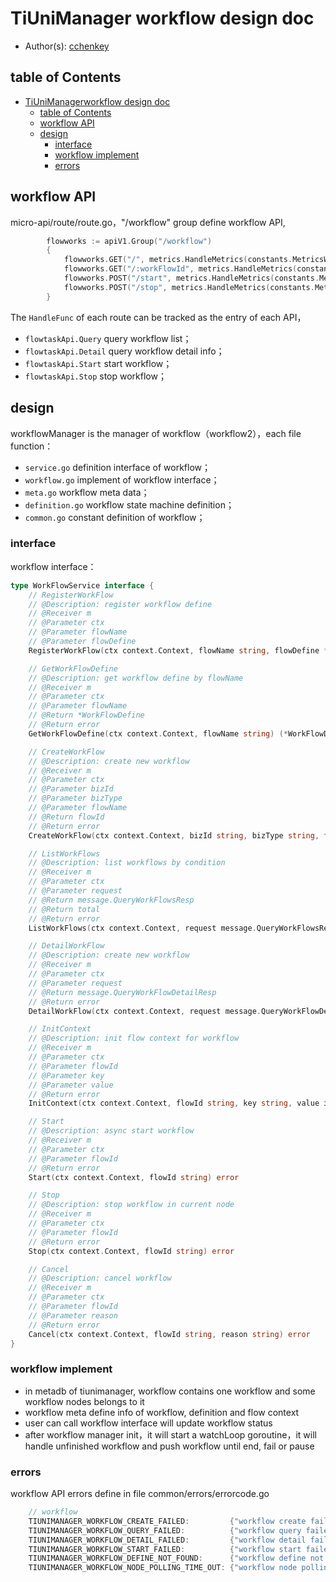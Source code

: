 # TiUniManager workflow design doc

- Author(s): [cchenkey](http://github.com/cchenkey)

## table of Contents

- [TiUniManagerworkflow design doc](#TiUniManager-workflow-design-doc)
  - [table of Contents](#table-of-Contents)
  - [workflow API](#workflow-API)
  - [design](#design)
    - [interface](#interface)
    - [workflow implement](#workflow-implement)
    - [errors](#errors)

## workflow API
micro-api/route/route.go，"/workflow" group define workflow API,
``` go
		flowworks := apiV1.Group("/workflow")
		{
			flowworks.GET("/", metrics.HandleMetrics(constants.MetricsWorkFlowQuery), flowtaskApi.Query)
			flowworks.GET("/:workFlowId", metrics.HandleMetrics(constants.MetricsWorkFlowDetail), flowtaskApi.Detail)
			flowworks.POST("/start", metrics.HandleMetrics(constants.MetricsWorkFlowStart), flowtaskApi.Start)
			flowworks.POST("/stop", metrics.HandleMetrics(constants.MetricsWorkFlowStop), flowtaskApi.Stop)
		}
```
The `HandleFunc` of each route can be tracked as the entry of each API，
- `flowtaskApi.Query` query workflow list；
- `flowtaskApi.Detail` query workflow detail info；
- `flowtaskApi.Start` start workflow；
- `flowtaskApi.Stop` stop workflow；

## design

workflowManager is the manager of workflow（workflow2），each file function：

- `service.go` definition interface of workflow；
- `workflow.go` implement of workflow interface；
- `meta.go` workflow meta data；
- `definition.go` workflow state machine definition；
- `common.go` constant definition of workflow；

### interface
workflow interface：
``` go
type WorkFlowService interface {
	// RegisterWorkFlow
	// @Description: register workflow define
	// @Receiver m
	// @Parameter ctx
	// @Parameter flowName
	// @Parameter flowDefine
	RegisterWorkFlow(ctx context.Context, flowName string, flowDefine *WorkFlowDefine)

	// GetWorkFlowDefine
	// @Description: get workflow define by flowName
	// @Receiver m
	// @Parameter ctx
	// @Parameter flowName
	// @Return *WorkFlowDefine
	// @Return error
	GetWorkFlowDefine(ctx context.Context, flowName string) (*WorkFlowDefine, error)

	// CreateWorkFlow
	// @Description: create new workflow
	// @Receiver m
	// @Parameter ctx
	// @Parameter bizId
	// @Parameter bizType
	// @Parameter flowName
	// @Return flowId
	// @Return error
	CreateWorkFlow(ctx context.Context, bizId string, bizType string, flowName string) (string, error)

	// ListWorkFlows
	// @Description: list workflows by condition
	// @Receiver m
	// @Parameter ctx
	// @Parameter request
	// @Return message.QueryWorkFlowsResp
	// @Return total
	// @Return error
	ListWorkFlows(ctx context.Context, request message.QueryWorkFlowsReq) (message.QueryWorkFlowsResp, structs.Page, error)

	// DetailWorkFlow
	// @Description: create new workflow
	// @Receiver m
	// @Parameter ctx
	// @Parameter request
	// @Return message.QueryWorkFlowDetailResp
	// @Return error
	DetailWorkFlow(ctx context.Context, request message.QueryWorkFlowDetailReq) (message.QueryWorkFlowDetailResp, error)

	// InitContext
	// @Description: init flow context for workflow
	// @Receiver m
	// @Parameter ctx
	// @Parameter flowId
	// @Parameter key
	// @Parameter value
	// @Return error
	InitContext(ctx context.Context, flowId string, key string, value interface{}) error

	// Start
	// @Description: async start workflow
	// @Receiver m
	// @Parameter ctx
	// @Parameter flowId
	// @Return error
	Start(ctx context.Context, flowId string) error

	// Stop
	// @Description: stop workflow in current node
	// @Receiver m
	// @Parameter ctx
	// @Parameter flowId
	// @Return error
	Stop(ctx context.Context, flowId string) error

	// Cancel
	// @Description: cancel workflow
	// @Receiver m
	// @Parameter ctx
	// @Parameter flowId
	// @Parameter reason
	// @Return error
	Cancel(ctx context.Context, flowId string, reason string) error
}
```

### workflow implement

- in metadb of tiunimanager, workflow contains one workflow and some workflow nodes belongs to it
- workflow meta define info of workflow, definition and flow context
- user can call workflow interface will update workflow status
- after workflow manager init，it will start a watchLoop goroutine，it will handle unfinished workflow and push workflow until end, fail or pause

### errors

workflow API errors define in file common/errors/errorcode.go
``` go
	// workflow
	TIUNIMANAGER_WORKFLOW_CREATE_FAILED:         {"workflow create failed", 500},
	TIUNIMANAGER_WORKFLOW_QUERY_FAILED:          {"workflow query failed", 500},
	TIUNIMANAGER_WORKFLOW_DETAIL_FAILED:         {"workflow detail failed", 500},
	TIUNIMANAGER_WORKFLOW_START_FAILED:          {"workflow start failed", 500},
	TIUNIMANAGER_WORKFLOW_DEFINE_NOT_FOUND:      {"workflow define not found", 404},
	TIUNIMANAGER_WORKFLOW_NODE_POLLING_TIME_OUT: {"workflow node polling time out", 500},
```
